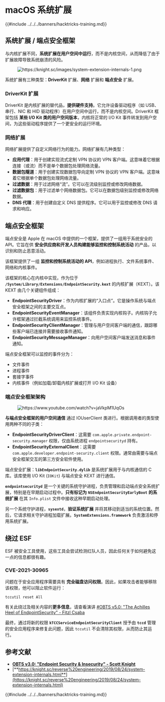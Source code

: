 # macOS 系统扩展

{{#include ../../../banners/hacktricks-training.md}}

## 系统扩展 / 端点安全框架

与内核扩展不同，**系统扩展在用户空间中运行**，而不是内核空间，从而降低了由于扩展故障导致系统崩溃的风险。

<figure><img src="../../../images/image (606).png" alt="https://knight.sc/images/system-extension-internals-1.png"><figcaption></figcaption></figure>

系统扩展有三种类型：**DriverKit** 扩展、**网络** 扩展和 **端点安全** 扩展。

### **DriverKit 扩展**

DriverKit 是内核扩展的替代品，**提供硬件支持**。它允许设备驱动程序（如 USB、串行、NIC 和 HID 驱动程序）在用户空间中运行，而不是内核空间。DriverKit 框架包括 **某些 I/O Kit 类的用户空间版本**，内核将正常的 I/O Kit 事件转发到用户空间，为这些驱动程序提供了一个更安全的运行环境。

### **网络扩展**

网络扩展提供了自定义网络行为的能力。网络扩展有几种类型：

- **应用代理**：用于创建实现流式定制 VPN 协议的 VPN 客户端。这意味着它根据连接（或流）而不是单个数据包处理网络流量。
- **数据包隧道**：用于创建实现数据包导向定制 VPN 协议的 VPN 客户端。这意味着它根据单个数据包处理网络流量。
- **过滤数据**：用于过滤网络“流”。它可以在流级别监控或修改网络数据。
- **过滤数据包**：用于过滤单个网络数据包。它可以在数据包级别监控或修改网络数据。
- **DNS 代理**：用于创建自定义 DNS 提供程序。它可以用于监控或修改 DNS 请求和响应。

## 端点安全框架

端点安全是 Apple 在 macOS 中提供的一个框架，提供了一组用于系统安全的 API。它旨在供 **安全供应商和开发人员构建能够监控和控制系统活动** 的产品，以识别和防止恶意活动。

该框架提供了一组 **监控和控制系统活动的 API**，例如进程执行、文件系统事件、网络和内核事件。

该框架的核心在内核中实现，作为位于 **`/System/Library/Extensions/EndpointSecurity.kext`** 的内核扩展（KEXT）。该 KEXT 由几个关键组件组成：

- **EndpointSecurityDriver**：作为内核扩展的“入口点”。它是操作系统与端点安全框架之间的主要交互点。
- **EndpointSecurityEventManager**：该组件负责实现内核钩子。内核钩子允许框架通过拦截系统调用来监控系统事件。
- **EndpointSecurityClientManager**：管理与用户空间客户端的通信，跟踪哪些客户端已连接并需要接收事件通知。
- **EndpointSecurityMessageManager**：向用户空间客户端发送消息和事件通知。

端点安全框架可以监控的事件分为：

- 文件事件
- 进程事件
- 套接字事件
- 内核事件（例如加载/卸载内核扩展或打开 I/O Kit 设备）

### 端点安全框架架构

<figure><img src="../../../images/image (1068).png" alt="https://www.youtube.com/watch?v=jaVkpM1UqOs"><figcaption></figcaption></figure>

**与端点安全框架的用户空间通信** 通过 IOUserClient 类进行。根据调用者的类型使用两种不同的子类：

- **EndpointSecurityDriverClient**：这需要 `com.apple.private.endpoint-security.manager` 权限，仅由系统进程 `endpointsecurityd` 持有。
- **EndpointSecurityExternalClient**：这需要 `com.apple.developer.endpoint-security.client` 权限。通常由需要与端点安全框架交互的第三方安全软件使用。

端点安全扩展：**`libEndpointSecurity.dylib`** 是系统扩展用于与内核通信的 C 库。该库使用 I/O Kit (`IOKit`) 与端点安全 KEXT 进行通信。

**`endpointsecurityd`** 是一个关键的系统守护进程，负责管理和启动端点安全系统扩展，特别是在早期启动过程中。**只有标记为** **`NSEndpointSecurityEarlyBoot`** **的系统扩展** 在其 `Info.plist` 文件中接收这种早期启动处理。

另一个系统守护进程，**`sysextd`**，**验证系统扩展** 并将其移动到适当的系统位置。然后，它请求相关守护进程加载扩展。**`SystemExtensions.framework`** 负责激活和停用系统扩展。

## 绕过 ESF

ESF 被安全工具使用，这些工具会尝试检测红队人员，因此任何关于如何避免这一点的信息都很有趣。

### CVE-2021-30965

问题在于安全应用程序需要具有 **完全磁盘访问权限**。因此，如果攻击者能够移除该权限，他可以阻止软件运行：
```bash
tccutil reset All
```
有关此绕过及相关内容的**更多信息**，请查看演讲 [#OBTS v5.0: "The Achilles Heel of EndpointSecurity" - Fitzl Csaba](https://www.youtube.com/watch?v=lQO7tvNCoTI)

最终，通过将新的权限 **`kTCCServiceEndpointSecurityClient`** 授予由 **`tccd`** 管理的安全应用程序来修复此问题，因此 `tccutil` 不会清除其权限，从而防止其运行。

## 参考文献

- [**OBTS v3.0: "Endpoint Security & Insecurity" - Scott Knight**](https://www.youtube.com/watch?v=jaVkpM1UqOs)
- [**https://knight.sc/reverse%20engineering/2019/08/24/system-extension-internals.html**](https://knight.sc/reverse%20engineering/2019/08/24/system-extension-internals.html)

{{#include ../../../banners/hacktricks-training.md}}
